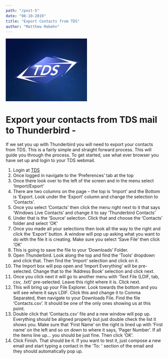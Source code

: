 ```yaml
---
path: "/post-5"
date: "08-10-2019"
title: "Export Contacts from TDS"
author: "Matthew Rebehn"
---
```


![TDS Logo](./tdsLogo.jpg)

# Export your contacts from TDS mail to Thunderbird - 

If we set you up with Thunderbird you will need to export your contacts from TDS. This is a fairly simple and straight forward process. This will guide you through the process. To get started, use what ever browser you have set up and login to your TDS webmail.

1. Login at [TDS](https://login.tds.net/)
2. Once logged in navigate to the ‘Preferences’ tab at the top
3. Once there look over to the left of the screen and in the menu select ‘Import/Export’
4. There are two columns on the page – the top is ‘Import’ and the Bottom is ‘Export. Look under the ‘Export’ column and change the selection to ‘Contacts’.
5. Once you select ‘Contacts’ then click the menu right next to it that says ‘Windows Live Contacts’ and change it to say ‘Thunderbird Contacts’
6. Under that is the ‘Source’ selection. Click that and choose the ‘Contacts’ folder and select ‘OK’
7. Once you made all your selections then look all the way to the right and click the ‘Export’ button. A window will pop up asking what you want to do with the file it is creating. Make sure you select ‘Save File’ then click ‘OK’
8. This is going to save the file to your ‘Downloads’ Folder.
9. Open Thunderbird. Look along the top and find the ‘Tools’ dropdown and click that. Then find the ‘Import’ selection and click on it.
10. The Import box will pop open and ‘Import Everything’ will be pre-selected. Change that to the ‘Address Book’ selection and click next.
11. Once you click next it will go to another menu with ‘Text File (LDIF, tab, csv, .txt)’ pre-selected. Leave this right where it is. Click next.
12. This will bring up your File Explorer. Look towards the bottom and you will see where it says LDIF. Click this and change it to Comma Separated, then navigate to your Downloads File. Find the file ‘Contacts.csv’. It should be one of the only ones showing us at this point.
13. Double click that ‘Contacts.csv’ file and a new window will pop up. Everything should be aligned properly but just double check the list it shows you. Make sure that ‘First Name’ on the right is lined up with ‘First name’ on the left and so on down to where it says, ‘Pager Number’. If all the items line up… you should be just fine. Then click ‘OK’.
14. Click Finish. That should be it. If you want to test it, just compose a new email and start typing a contact in the 'To: ' section of the email and they should automatically pop up.